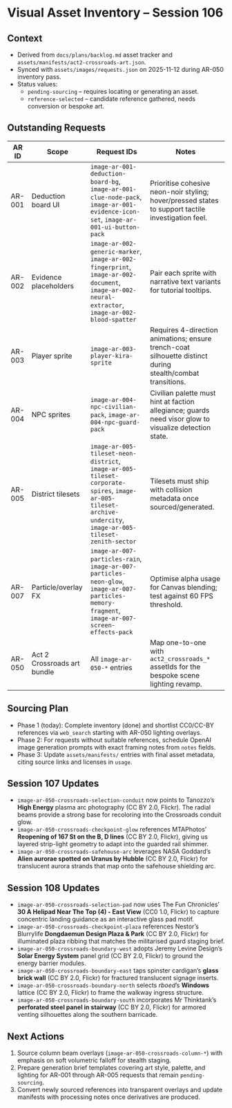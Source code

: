 # Visual Asset Inventory – Session 106

## Context
- Derived from `docs/plans/backlog.md` asset tracker and `assets/manifests/act2-crossroads-art.json`.
- Synced with `assets/images/requests.json` on 2025-11-12 during AR-050 inventory pass.
- Status values:
  - `pending-sourcing` – requires locating or generating an asset.
  - `reference-selected` – candidate reference gathered, needs conversion or bespoke art.

## Outstanding Requests

| AR ID | Scope | Request IDs | Notes |
| ----- | ----- | ----------- | ----- |
| AR-001 | Deduction board UI | `image-ar-001-deduction-board-bg`, `image-ar-001-clue-node-pack`, `image-ar-001-evidence-icon-set`, `image-ar-001-ui-button-pack` | Prioritise cohesive neon-noir styling; hover/pressed states to support tactile investigation feel. |
| AR-002 | Evidence placeholders | `image-ar-002-generic-marker`, `image-ar-002-fingerprint`, `image-ar-002-document`, `image-ar-002-neural-extractor`, `image-ar-002-blood-spatter` | Pair each sprite with narrative text variants for tutorial tooltips. |
| AR-003 | Player sprite | `image-ar-003-player-kira-sprite` | Requires 4-direction animations; ensure trench-coat silhouette distinct during stealth/combat transitions. |
| AR-004 | NPC sprites | `image-ar-004-npc-civilian-pack`, `image-ar-004-npc-guard-pack` | Civilian palette must hint at faction allegiance; guards need visor glow to visualize detection state. |
| AR-005 | District tilesets | `image-ar-005-tileset-neon-district`, `image-ar-005-tileset-corporate-spires`, `image-ar-005-tileset-archive-undercity`, `image-ar-005-tileset-zenith-sector` | Tilesets must ship with collision metadata once sourced/generated. |
| AR-007 | Particle/overlay FX | `image-ar-007-particles-rain`, `image-ar-007-particles-neon-glow`, `image-ar-007-particles-memory-fragment`, `image-ar-007-screen-effects-pack` | Optimise alpha usage for Canvas blending; test against 60 FPS threshold. |
| AR-050 | Act 2 Crossroads art bundle | All `image-ar-050-*` entries | Map one-to-one with `act2_crossroads_*` assetIds for the bespoke scene lighting revamp. |

## Sourcing Plan
- Phase 1 (today): Complete inventory (done) and shortlist CC0/CC-BY references via `web_search` starting with AR-050 lighting overlays.
- Phase 2: For requests without suitable references, schedule OpenAI image generation prompts with exact framing notes from `notes` fields.
- Phase 3: Update `assets/manifests/` entries with final asset metadata, citing source links and licenses in `usage`.

## Session 107 Updates
- `image-ar-050-crossroads-selection-conduit` now points to Tanozzo’s **High Energy** plasma arc photography (CC BY 2.0, Flickr). The radial beams provide a strong base for recoloring into the Crossroads conduit glow.
- `image-ar-050-crossroads-checkpoint-glow` references MTAPhotos’ **Reopening of 167 St on the B, D lines** (CC BY 2.0, Flickr), giving us layered strip-light geometry to adapt into the guarded rail shimmer.
- `image-ar-050-crossroads-safehouse-arc` leverages NASA Goddard’s **Alien aurorae spotted on Uranus by Hubble** (CC BY 2.0, Flickr) for translucent aurora strands that map onto the safehouse shielding arc.

## Session 108 Updates
- `image-ar-050-crossroads-selection-pad` now uses The Fun Chronicles’ **30 A Helipad Near The Top (4) - East View** (CC0 1.0, Flickr) to capture concentric landing guidance as an interactive glass pad motif.
- `image-ar-050-crossroads-checkpoint-plaza` references Nestor’s Blurrylife **Dongdaemun Design Plaza & Park** (CC BY 2.0, Flickr) for illuminated plaza ribbing that matches the militarised guard staging brief.
- `image-ar-050-crossroads-boundary-west` adopts Jeremy Levine Design’s **Solar Energy System** panel grid (CC BY 2.0, Flickr) to ground the energy barrier modules.
- `image-ar-050-crossroads-boundary-east` taps spinster cardigan’s **glass brick wall** (CC BY 2.0, Flickr) for fractured translucent signage inserts.
- `image-ar-050-crossroads-boundary-north` selects *rboed*’s **Windows** lattice (CC BY 2.0, Flickr) to frame the walkway ingress structure.
- `image-ar-050-crossroads-boundary-south` incorporates Mr Thinktank’s **perforated steel panel in stairway** (CC BY 2.0, Flickr) for armored venting silhouettes along the southern barricade.

## Next Actions
1. Source column beam overlays (`image-ar-050-crossroads-column-*`) with emphasis on soft volumetric falloff for stealth staging.
2. Prepare generation brief templates covering art style, palette, and lighting for AR-001 through AR-005 requests that remain `pending-sourcing`.
3. Convert newly sourced references into transparent overlays and update manifests with processing notes once derivatives are produced.
